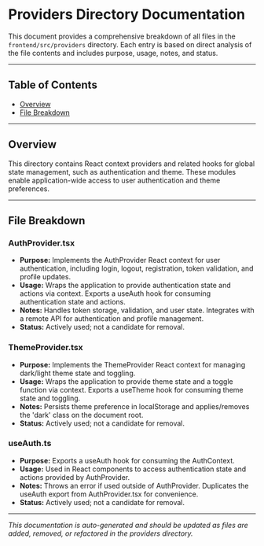 # Providers Directory Documentation

This document provides a comprehensive breakdown of all files in the `frontend/src/providers` directory. Each entry is based on direct analysis of the file contents and includes purpose, usage, notes, and status.

---

## Table of Contents

- [Overview](#overview)
- [File Breakdown](#file-breakdown)

---

## Overview

This directory contains React context providers and related hooks for global state management, such as authentication and theme. These modules enable application-wide access to user authentication and theme preferences.

---

## File Breakdown

### AuthProvider.tsx

- **Purpose:** Implements the AuthProvider React context for user authentication, including login, logout, registration, token validation, and profile updates.
- **Usage:** Wraps the application to provide authentication state and actions via context. Exports a useAuth hook for consuming authentication state and actions.
- **Notes:** Handles token storage, validation, and user state. Integrates with a remote API for authentication and profile management.
- **Status:** Actively used; not a candidate for removal.

### ThemeProvider.tsx

- **Purpose:** Implements the ThemeProvider React context for managing dark/light theme state and toggling.
- **Usage:** Wraps the application to provide theme state and a toggle function via context. Exports a useTheme hook for consuming theme state and toggling.
- **Notes:** Persists theme preference in localStorage and applies/removes the 'dark' class on the document root.
- **Status:** Actively used; not a candidate for removal.

### useAuth.ts

- **Purpose:** Exports a useAuth hook for consuming the AuthContext.
- **Usage:** Used in React components to access authentication state and actions provided by AuthProvider.
- **Notes:** Throws an error if used outside of AuthProvider. Duplicates the useAuth export from AuthProvider.tsx for convenience.
- **Status:** Actively used; not a candidate for removal.

---

_This documentation is auto-generated and should be updated as files are added, removed, or refactored in the providers directory._
